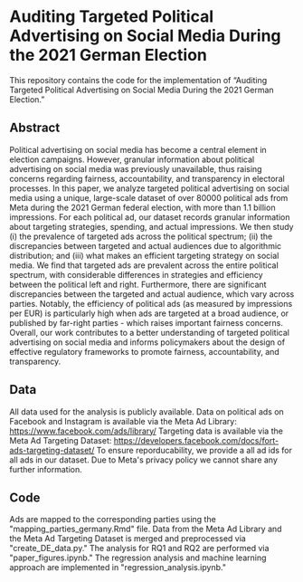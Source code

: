 # Auditing Targeted Political Advertising on Social Media During the 2021 German Election

This repository contains the code for the implementation of “Auditing Targeted Political Advertising on Social Media During the 2021 German Election.” 

## Abstract

Political advertising on social media has become a central element in election campaigns. However, granular information about political advertising on social media was previously unavailable, thus raising concerns regarding fairness, accountability, and transparency in electoral processes. In this paper, we analyze targeted political advertising on social media using a unique, large-scale dataset of over 80000 political ads from Meta during the 2021 German federal election, with more than $1.1$ billion impressions. For each political ad, our dataset records granular information about targeting strategies, spending, and actual impressions. We then study (i) the prevalence of targeted ads across the political spectrum; (ii) the discrepancies between targeted and actual audiences due to algorithmic distribution; and (iii) what makes an efficient targeting strategy on social media. We find that targeted ads are prevalent across the entire political spectrum, with considerable differences in strategies and efficiency between the political left and right. Furthermore, there are significant discrepancies between the targeted and actual audience, which vary across parties. Notably, the efficiency of political ads (as measured by impressions per EUR) is particularly high when ads are targeted at a broad audience, or published by far-right parties - which raises important fairness concerns. Overall, our work contributes to a better understanding of targeted political advertising on social media and informs policymakers about the design of effective regulatory frameworks to promote fairness, accountability, and transparency.

## Data

All data used for the analysis is publicly available.
Data on political ads on Facebook and Instagram is available via the Meta Ad Library: https://www.facebook.com/ads/library/
Targeting data is available via the Meta Ad Targeting Dataset: https://developers.facebook.com/docs/fort-ads-targeting-dataset/
To ensure reporducability, we provide a all ad ids for all ads in our dataset. Due to Meta's privacy policy we cannot share any further information.

## Code

Ads are mapped to the corresponding parties using the "mapping_parties_germany.Rmd" file.
Data from the Meta Ad Library and the Meta Ad Targeting Dataset is merged and preprocessed via "create_DE_data.py."
The analysis for RQ1 and RQ2 are performed via "paper_figures.ipynb."
The regression analysis and machine learning approach are implemented in "regression_analysis.ipynb."